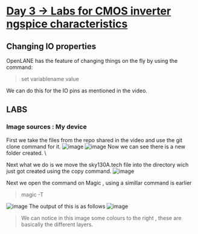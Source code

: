 # <ins> Day 3 -> Labs for CMOS inverter ngspice characteristics </ins>
## Changing IO properties

OpenLANE has the feature of changing things on the fly by using the command:
>set variablename value

We can do this for the IO pins as mentioned in the video.

## LABS
### Image sources : My device
First we take the files from the repo shared in the video and use the git clone command for it.
![image](https://github.com/user-attachments/assets/37f08c6e-8d48-45e4-b07f-333a8587e6ff)
![image](https://github.com/user-attachments/assets/35a1e79a-04ff-4c4c-9791-cfaf96c8ca76)
Now we can see there is a new folder created. \

Next what we do is we move the sky130A.tech file into the directory wich just got created using the copy command.
![image](https://github.com/user-attachments/assets/06a4f62c-f3f9-4687-bd4b-2e3fd9ec3310)

Next we open the command on Magic , using a simillar command is earlier 
>magic -T

![image](https://github.com/user-attachments/assets/a95da08a-5d17-4d24-a80d-f618c6300af7)
The output of this is as follows 
![image](https://github.com/user-attachments/assets/594a862a-76a5-49ea-9165-2e71c7862b36)
>We can notice in this image some colours to the right , these are basically the different layers.










